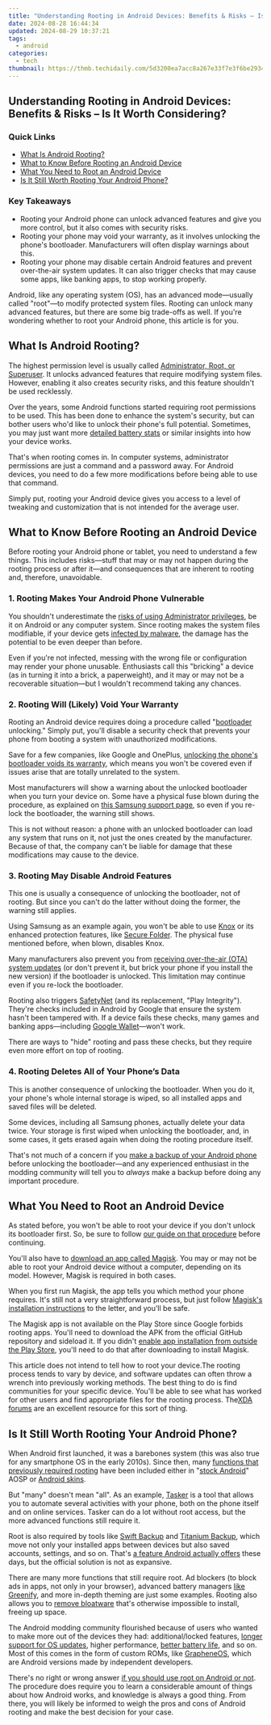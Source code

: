 ```yaml
---
title: "Understanding Rooting in Android Devices: Benefits & Risks – Is It Worth Considering?"
date: 2024-08-28 16:44:34
updated: 2024-08-29 10:37:21
tags:
  - android
categories:
  - tech
thumbnail: https://thmb.techidaily.com/5d3200ea7acc8a267e33f7e3f6be29344352dcba610c7cb281d20c740b294fae.jpg
---
```


## Understanding Rooting in Android Devices: Benefits & Risks – Is It Worth Considering?

### Quick Links

* [What Is Android Rooting?](https://tech-revival.techidaily.com/navigating-through-chatgpts-security-protocols-and-identifying-weaknesses/)
* [What to Know Before Rooting an Android Device](https://youtube-stream.techidaily.com/2024-approved-open-access-select-free-youtube-design-patterns/)
* [What You Need to Root an Android Device](https://fox-helps.techidaily.com/updated-in-2024-invisible-smile-vanished-eyes-in-picsart/)
* [Is It Still Worth Rooting Your Android Phone?](https://youtube-sure.techidaily.com/024-approved-motion-text-generator/)

### Key Takeaways

* Rooting your Android phone can unlock advanced features and give you more control, but it also comes with security risks.
* Rooting your phone may void your warranty, as it involves unlocking the phone's bootloader. Manufacturers will often display warnings about this.
* Rooting your phone may disable certain Android features and prevent over-the-air system updates. It can also trigger checks that may cause some apps, like banking apps, to stop working properly.

 Android, like any operating system (OS), has an advanced mode—usually called "root"—to modify protected system files. Rooting can unlock many advanced features, but there are some big trade-offs as well. If you're wondering whether to root your Android phone, this article is for you.

##  What Is Android Rooting?

 The highest permission level is usually called [Administrator, Root, or Superuser](https://digital-screen-recording.techidaily.com/updated-2024-approved-entrance-video-analysis-review/). It unlocks advanced features that require modifying system files. However, enabling it also creates security risks, and this feature shouldn't be used recklessly.

 Over the years, some Android functions started requiring root permissions to be used. This has been done to enhance the system's security, but can bother users who'd like to unlock their phone's full potential. Sometimes, you may just want more [detailed battery stats](https://twitter-videos.techidaily.com/funny-frenzy-top-10-tweets/) or similar insights into how your device works.

 That's when rooting comes in. In computer systems, administrator permissions are just a command and a password away. For Android devices, you need to do a few more modifications before being able to use that command.

 Simply put, rooting your Android device gives you access to a level of tweaking and customization that is not intended for the average user.

##  What to Know Before Rooting an Android Device

 Before rooting your Android phone or tablet, you need to understand a few things. This includes risks—stuff that may or may not happen during the rooting process or after it—and consequences that are inherent to rooting and, therefore, unavoidable.

###  1\. Rooting Makes Your Android Phone Vulnerable

 You shouldn't underestimate the [risks of using Administrator privileges](https://sim-unlock.techidaily.com/in-2024-three-ways-to-sim-unlock-xiaomi-by-drfone-android/), be it on Android or any computer system. Since rooting makes the system files modifiable, if your device gets [infected by malware](https://iphone-unlock.techidaily.com/detailed-review-of-doctorsim-unlock-service-for-iphone-se-drfone-by-drfone-ios/), the damage has the potential to be even deeper than before.

 Even if you're not infected, messing with the wrong file or configuration may render your phone unusable. Enthusiasts call this "bricking" a device (as in turning it into a brick, a paperweight), and it may or may not be a recoverable situation—but I wouldn't recommend taking any chances.

###  2\. Rooting Will (Likely) Void Your Warranty

 Rooting an Android device requires doing a procedure called "[bootloader](https://youtube-webster.techidaily.com/ed-recipe-realms-stepwise-food-videography-for-2024/) unlocking." Simply put, you'll disable a security check that prevents your phone from booting a system with unauthorized modifications.

 Save for a few companies, like Google and OnePlus, [unlocking the phone's bootloader voids its warranty](https://on-screen-recording.techidaily.com/new-2024-approved-paper-trail-windows-1087-snapshot-techniques/), which means you won't be covered even if issues arise that are totally unrelated to the system.

 Most manufacturers will show a warning about the unlocked bootloader when you turn your device on. Some have a physical fuse blown during the procedure, as explained on [this Samsung support page](https://www.samsungknox.com/pt-br/blog/answering-your-questions-about-knox), so even if you re-lock the bootloader, the warning still shows.

 This is not without reason: a phone with an unlocked bootloader can load any system that runs on it, not just the ones created by the manufacturer. Because of that, the company can't be liable for damage that these modifications may cause to the device.

###  3\. Rooting May Disable Android Features

 This one is usually a consequence of unlocking the bootloader, not of rooting. But since you can't do the latter without doing the former, the warning still applies.

 Using Samsung as an example again, you won't be able to use [Knox](https://tech-hub.techidaily.com/revolutionizing-creation-ten-advances-by-ai/) or its enhanced protection features, like [Secure Folder](https://facebook-video-share.techidaily.com/updated-building-your-ultimate-youtube-music-list-step-by-step-guide-webmobile-for-2024/). The physical fuse mentioned before, when blown, disables Knox.

 Many manufacturers also prevent you from [receiving over-the-air (OTA) system updates](https://screen-mirror.techidaily.com/how-to-stream-apple-iphone-11-pro-to-computer-drfone-by-drfone-ios/) (or don't prevent it, but brick your phone if you install the new version) if the bootloader is unlocked. This limitation may continue even if you re-lock the bootloader.

 Rooting also triggers [SafetyNet](https://remote-screen-capture.techidaily.com/in-2024-breaking-down-recordcasts-marketing-claims/) (and its replacement, "Play Integrity"). They're checks included in Android by Google that ensure the system hasn't been tampered with. If a device fails these checks, many games and banking apps—including [Google Wallet](https://video-capture.techidaily.com/updated-2024-approved-innovative-techniques-for-secure-and-quality-vimeo-recording/)—won't work.

 There are ways to "hide" rooting and pass these checks, but they require even more effort on top of rooting.

###  4\. Rooting Deletes All of Your Phone’s Data

 This is another consequence of unlocking the bootloader. When you do it, your phone's whole internal storage is wiped, so all installed apps and saved files will be deleted.

 Some devices, including all Samsung phones, actually delete your data twice. Your storage is first wiped when unlocking the bootloader, and, in some cases, it gets erased again when doing the rooting procedure itself.

 That's not much of a concern if you [make a backup of your Android phone](https://buynow-reviews.techidaily.com/logitech-c615-camera-assessment-balancing-cost-effectiveness-with-high-functionality/) before unlocking the bootloader—and any experienced enthusiast in the modding community will tell you to _always_ make a backup before doing any important procedure.

##  What You Need to Root an Android Device

 As stated before, you won't be able to root your device if you don't unlock its bootloader first. So, be sure to follow [our guide on that procedure](https://fox-glue.techidaily.com/new-2024-approved-compelling-mp4-player-selections-reviewed/) before continuing.

 You'll also have to [download an app called Magisk](https://github.com/topjohnwu/Magisk/releases/latest). You may or may not be able to root your Android device without a computer, depending on its model. However, Magisk is required in both cases.

 When you first run Magisk, the app tells you which method your phone requires. It's still not a very straightforward process, but just follow [Magisk's installation instructions](https://topjohnwu.github.io/Magisk/install.html) to the letter, and you'll be safe.

 The Magisk app is not available on the Play Store since Google forbids rooting apps. You'll need to download the APK from the official GitHub repository and sideload it. If you didn't [enable app installation from outside the Play Store](https://facebook-video-content.techidaily.com/updated-unlock-premium-quality-streaming-on-the-worlds-largest-network/), you'll need to do that after downloading to install Magisk.

 This article does not intend to tell how to root your device.The rooting process tends to vary by device, and software updates can often throw a wrench into previously working methods. The best thing to do is find communities for your specific device. You'll be able to see what has worked for other users and find appropriate files for the rooting process. The[XDA forums](https://xdaforums.com/all-forums-by-manufacturer) are an excellent resource for this sort of thing.

##  Is It Still Worth Rooting Your Android Phone?

 When Android first launched, it was a barebones system (this was also true for any smartphone OS in the early 2010s). Since then, many [functions that previously required rooting](https://games-able.techidaily.com/beyerdynamic-mmx-200-review-great-sound-but-needs-more-features/) have been included either in "[stock Android](https://driver-error.techidaily.com/remedy-for-ignored-logitech-unifying-hub-in-oses/)" AOSP or [Android skins](https://android-location-track.techidaily.com/top-7-phone-number-locators-to-track-vivo-y200e-5g-location-drfone-by-drfone-virtual-android/).

 But "many" doesn't mean "all". As an example, [Tasker](https://phone-solutions.techidaily.com/avchd-on-motorola-moto-g14-convert-mts-for-motorola-moto-g14-by-aiseesoft-video-converter-play-mts-on-android/) is a tool that allows you to automate several activities with your phone, both on the phone itself and on online services. Tasker can do a lot without root access, but the more advanced functions still require it.

 Root is also required by tools like [Swift Backup](https://www.anrdoezrs.net/links/3607085/type/dlg/sid/UUhtgUeUpU2000702/https://play.google.com/store/apps/details?id=org.swiftapps.swiftbackup&hl=en%5FUS&gl=US) and [Titanium Backup](https://www.anrdoezrs.net/links/3607085/type/dlg/sid/UUhtgUeUpU2000702/https://play.google.com/store/apps/details?id=com.keramidas.TitaniumBackup&hl=en%5FUS&gl=US), which move not only your installed apps between devices but also saved accounts, settings, and so on. That's [a feature Android actually offers](https://youtube-help.techidaily.com/in-2024-master-your-stream-utilizing-youtubes-av1-technology/) these days, but the official solution is not as expansive.

 There are many more functions that still require root. Ad blockers (to block ads in apps, not only in your browser), advanced battery managers [like Greenify](https://www.anrdoezrs.net/links/3607085/type/dlg/sid/UUhtgUeUpU2000702/https://play.google.com/store/apps/details?id=com.oasisfeng.greenify&hl=en%5FUS&gl=US), and more in-depth theming are just some examples. Rooting also allows you to [remove bloatware](https://extra-approaches.techidaily.com/2024-approved-musical-alchemy-transforming-previews-into-memories/) that's otherwise impossible to install, freeing up space.

 The Android modding community flourished because of users who wanted to make more out of the devices they had: additional/locked features, [longer support for OS updates](https://fake-location.techidaily.com/in-2024-3-ways-to-change-location-on-facebook-marketplace-for-apple-iphone-14-pro-drfone-by-drfone-virtual-ios/), higher performance, [better battery life](https://android-location-track.techidaily.com/how-to-track-whatsapp-messages-on-samsung-galaxy-xcover-6-pro-tactical-edition-without-them-knowing-drfone-by-drfone-virtual-android/), and so on. Most of this comes in the form of custom ROMs, like [GrapheneOS](https://extra-lessons.techidaily.com/new-achieving-muted-audibility-with-effortless-fading-in-lumafusion/), which are Android versions made by independent developers.

 There's no right or wrong answer [if you should use root on Android or not](https://some-techniques.techidaily.com/new-grasping-the-basics-of-telegram-marketing-strategies/). The procedure does require you to learn a considerable amount of things about how Android works, and knowledge is always a good thing. From there, you will likely be informed to weigh the pros and cons of Android rooting and make the best decision for your case.

<ins class="adsbygoogle"
     style="display:block"
     data-ad-format="autorelaxed"
     data-ad-client="ca-pub-7571918770474297"
     data-ad-slot="1223367746"></ins>



<ins class="adsbygoogle"
     style="display:block"
     data-ad-client="ca-pub-7571918770474297"
     data-ad-slot="8358498916"
     data-ad-format="auto"
     data-full-width-responsive="true"></ins>
